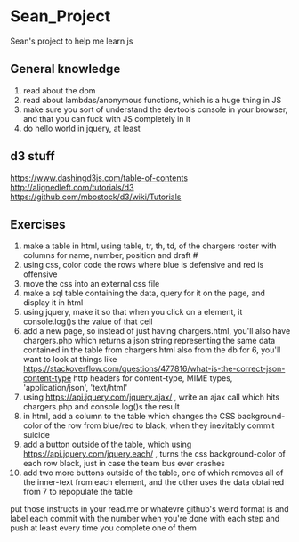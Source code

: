 # Sean_Project
  Sean's project to help me learn js
  
## General knowledge
1. read about the dom
2. read about lambdas/anonymous functions, which is a huge thing in JS
3. make sure you sort of understand the devtools console in your browser, and that you can fuck with JS completely in it
4. do hello world in jquery, at least

## d3 stuff
https://www.dashingd3js.com/table-of-contents
http://alignedleft.com/tutorials/d3
https://github.com/mbostock/d3/wiki/Tutorials

## Exercises 

1. make a table in html, using table, tr, th, td, of the chargers roster with columns for name, number, position and draft #
2. using css, color code the rows where blue is defensive and red is offensive
3. move the css into an external css file
4. make a sql table containing the data, query for it on the page, and display it in html
5. using jquery, make it so that when you click on a <td> element, it console.log()s the value of that cell
6. add a new page, so instead of just having chargers.html, you'll also have chargers.php which returns a json string representing the same data contained in the table from chargers.html also from the db
    for 6, you'll want to look at things like https://stackoverflow.com/questions/477816/what-is-the-correct-json-content-type
    http headers for content-type, MIME types, 'application/json', 'text/html'
7. using https://api.jquery.com/jquery.ajax/ , write an ajax call which hits chargers.php and console.log()s the result
8. in html, add a column to the table which changes the CSS background-color of the row from blue/red to black, when they inevitably commit suicide
9. add a button outside of the table, which using https://api.jquery.com/jquery.each/ , turns the css background-color of each row black, just in case the team bus ever crashes
10. add two more buttons outside of the table, one of which removes all of the inner-text from each <td> element, and the other uses the data obtained from 7 to repopulate the table

put those instructs in your read.me or whatevre github's weird format is and label each commit with the number when you're done with each step and push at least every time you complete one of them
